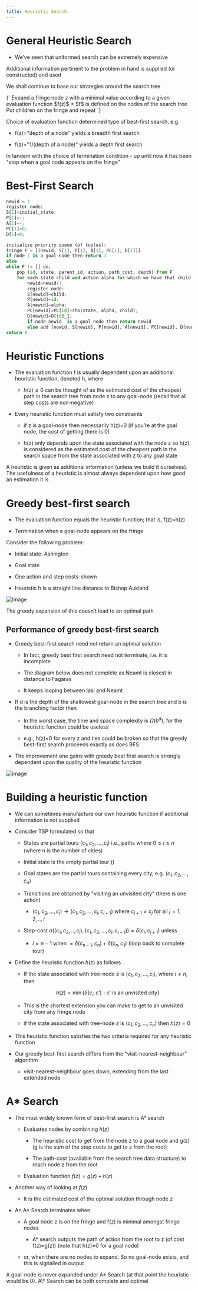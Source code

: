 ```yaml
---
title: Heuristic Search
---
```


# General Heuristic Search

-   We’ve seen that uniformed search can be extremely expensive

<Definition name="Heuristic Search (Informed Search)">
Additional information pertinent to the problem in hand is supplied (or constructed) and used
</Definition>

We shall continue to base our strategies around the search tree

<Definition name="Best-First Search">
{`
Expand a fringe node z with a minimal value according to a given evaluation function $f(z)$
* $f$ is defined on the nodes of the search tree
Put children on the fringe and repeat
`}
</Definition>

Choice of evaluation function determined type of best-first search, e.g.

-   f(z)="depth of a node" yields a breadth first search

-   f(z)="1/(depth of a node)" yields a depth first search

In tandem with the choice of termination condition - up until now it has
been "stop when a goal node appears on the fringe"

# Best-First Search

```python
newid = 1
register node:
S[1]=initial_state;
P[1]=-;
A[1]=-;
PC[1]=0;
D[1]=0;

initialise priority queue (of tuples):
fringe F = [(newid, S[1], P[1], A[1], PC[1], D[1])]
if node 1 is a goal-node then return 1
else
while F != [] do:
    pop (id, state, parent_id, action, path_cost, depth) from F
    for each state child and action alpha for which we have that child in phi(state, alpha) do:
        newid=newid+1
        register node:
        S[newid]=child;
        P[newid]=id;
        A[newid]=alpha;
        PC[newid]=PC[id]+rho(state, alpha, child);
        D[newid]=D[id]_1;
        if node newid  is a goal node then return newid
        else add (newid, S[newid], P[newid], A[newid], PC[newid], D[newid]) to F
return 0
```

# Heuristic Functions

-   The evaluation function f is usually dependent upon an additional
    heuristic function, denoted h, where

    -   $h(z)\geqslant 0$ can be thought of as the estimated cost of the
        cheapest path in the search tree from node z to any goal-node
        (recall that all step costs are non-negative)

-   Every heuristic function must satisfy two constraints

    -   if z is a goal-node then necessarily h(z)=0 (if you’re at the
        goal node, the cost of getting there is 0)

    -   h(z) only depends upon the state associated with the node z so
        h(z) is considered as the estimated cost of the cheapest path in
        the search space from the state associated with z to any goal
        state

<Definition name="Heuristics">
A heuristic is given as additional information (unless we build it ourselves).
The usefulness of a heuristic is almost always dependent upon how good an estimation it is
</Definition>

# Greedy best-first search

-   The evaluation function equals the heuristic function; that is,
    f(z)=h(z)

-   Termination when a goal-node appears on the fringe

Consider the following problem:

-   Initial state: Ashington

-   Goal state

-   One action and step costs-shown

-   Heuristic h is a straight line distance to Bishop Aukland

![image](/img/Year_2/Software_Methodologies/AI_Search/Heuristic/a_to_b.webp)

The greedy expansion of this doesn’t lead to an optimal path

## Performance of greedy best-first search

-   Greedy best-first search need not return an optimal solution

    -   In fact, greedy best first search need not terminate, i.e. it is
        incomplete

    -   The diagram below does not complete as Neamt is closest in
        distance to Fagaras

    -   It keeps looping between Iasi and Neamt

-   If d is the depth of the shallowest goal-node in the search tree and
    b is the branching factor then

    -   In the worst case, the time and space complexity is
        $\Omega(b^d)$, for the heuristic function could be useless

    -   e.g., h(z)=0 for every z and ties could be broken so that the
        greedy best-first search proceeds exactly as does BFS

-   The improvement one gains with greedy best first search is strongly
    dependent upon the quality of the heuristic function

![image](/img/Year_2/Software_Methodologies/AI_Search/Heuristic/lasi.webp)

# Building a heuristic function

-   We can sometimes manufacture our own heuristic function if
    additional information is not supplied

-   Consider TSP formulated so that

    -   States are partial tours $(c_1,c_2,...,c_i)$ i.e., paths where
        $0\leqslant i\leqslant n$ (where n is the number of cities)

    -   Initial state is the empty partial tour ()

    -   Goal states are the partial tours containing every city, e.g.
        $(c_1,c_2,...,c_n)$

    -   Transitions are obtained by "visiting an unvisited city" (there
        is one action)

        -   $(c_1,c_2,...,c_i)\rightarrow (c_1,c_2,...,c_i,c_{i+1})$
            where $c_{i+1}\neq c_j$ for all $j=1,2,..,i$

    -   Step-cost
        $\sigma((c_1,c_2,..,c_i),(c_1,c_2,...,c_i,c_{i+1}))=\delta(c_i,c_{i+1})$
        unless

        -   $i=n-1$ when $=\delta(c_{n-1},c_n)+\delta(c_n,c_1)$ (loop
            back to complete tour)

-   Define the heuristic function $h(z)$ as follows

    -   If the state associated with tree-node z is $(c_1,c_2,...,c_i)$,
        where $i\neq n$, then

        $$
        h(z)=\min\{\delta(c_i,c'): \text{c' is an unvisited city}\}
        $$

    -   This is the shortest extension you can make to get to an
        unvisited city from any fringe node

    -   if the state associated with tree-node z is $(c_1,c_2,...,c_n)$
        then $h(z)=0$

-   This heuristic function satisfies the two criteria required for any
    heuristic function

-   Our greedy best-first search differs from the
    "visit-nearest-neighbour" algorithm

    -   visit-nearest-neighbour goes down, extending from the last
        extended node

# A\* Search

-   The most widely known form of best-first search is A\* search

    -   Evaluates nodes by combining $h(z)$

        -   The heuristic cost to get from the node z to a goal node and
            g(z) (g is the sum of the step costs to get to z from the
            root)

        -   The path-cost (available from the search tree data
            structure) to reach node z from the root

    -   Evaluation function $f(z)=g(z)+h(z)$

-   Another way of looking at $f(z)$

    -   It is the estimated cost of the optimal solution through node z

-   An A\* Search terminates when

    -   A goal node z is on the fringe and f(z) is minimal amongst
        fringe nodes

        -   A\* search outputs the path of action from the root to z (of
            cost f(z)=g(z)) (note that h(z)=0 for a goal node)

    -   or, when there are no nodes to expand. So no goal-node exists,
        and this is signalled in output

<Important>
A goal-node is never expanded under A* Search (at that point the heuristic would be 0). A\* Search can be both complete and optimal
</Important>
